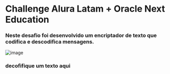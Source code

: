 # Challenge Alura Latam + Oracle Next Education

### Neste desafio foi desenvolvido um encriptador de texto que codifica e descodifica mensagens.
![image](https://github.com/Samuel-BC/Challenge-decodificador-de-texto/assets/48744282/51178410-9cda-41ce-bbd1-04f224efa69a)
### decofifique um texto aqui 


